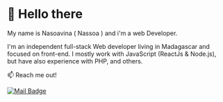 # 👋 Hello there

My name is Nasoavina ( Nassoa ) and i'm a web Developer.

I'm an independent full-stack Web developer living in Madagascar and focused on front-end. I mostly work with JavaScript (ReactJs & Node.js), but have also experience with PHP, and others.

:mailbox: Reach me out!

[![Mail Badge](https://img.shields.io/badge/-nasoavina-c0392b?style=for-the-badge&labelColor=c0392b&logo=gmail&logoColor=white)](mailto:nasoavina.m@gmail.com)